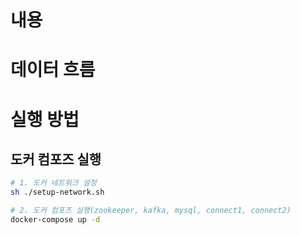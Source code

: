 # 내용

# 데이터 흐름

# 실행 방법
## 도커 컴포즈 실행
```sh
# 1. 도커 네트워크 설정
sh ./setup-network.sh

# 2. 도커 컴포즈 실행(zookeeper, kafka, mysql, connect1, connect2)
docker-compose up -d
```
